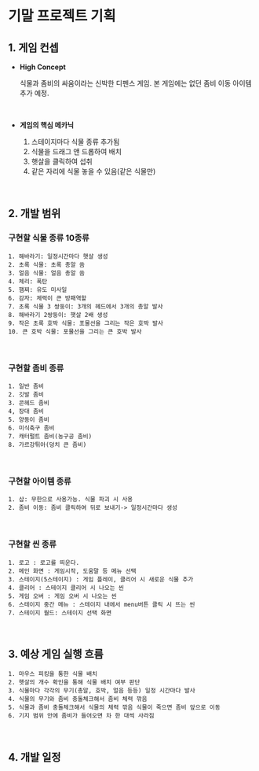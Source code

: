 # 기말 프로젝트 기획

## 1. 게임 컨셉

* **High Concept**

    식물과 좀비의 싸움이라는 신박한 디펜스 게임. 본 게임에는 없던 좀비 이동 아이템 추가 예정.
    
<br>  
  
* **게임의 핵심 메카닉**  

  1. 스테이지마다 식물 종류 추가됨
  2. 식물을 드래그 앤 드롭하여 배치
  3. 햇살을 클릭하여 섭취
  4. 같은 자리에 식물 놓을 수 있음(같은 식물만)
<br>

## 2. 개발 범위

  ### 구현할 식물 종류 10종류

    1. 해바라기: 일정시간마다 햇살 생성
    2. 초록 식물: 초록 총알 쏨
    3. 얼음 식물: 얼음 총알 쏨
    4. 체리: 폭탄
    5. 햄찌: 유도 미사일
    6. 감자: 체력이 큰 방패역할
    7. 초록 식물 3 쌍둥이: 3개의 헤드에서 3개의 총알 발사
    8. 해바라기 2쌍둥이: 햇살 2배 생성
    9. 작은 초록 호박 식물: 포물선을 그리는 작은 호박 발사
    10. 큰 호박 식물: 포물선을 그리는 큰 호박 발사
  
  <br>
  
   ### 구현할 좀비 종류

    1. 일반 좀비
    2. 깃발 좀비
    3. 콘헤드 좀비
    4, 장대 좀비
    5. 양동이 좀비
    6. 미식축구 좀비
    7. 캐터펄트 좀비(농구공 좀비)
    8. 가르강튀아(덩치 큰 좀비)
  
  <br>
  
   ### 구현할 아이템 종류

    1. 삽: 무한으로 사용가능. 식물 파괴 시 사용
    2. 좀비 이동: 좀비 클릭하여 뒤로 보내기-> 일정시간마다 생성
  
  <br>
  
   ### 구현할 씬 종류

    1. 로고 : 로고를 띄운다.  
    2. 메인 화면 : 게임시작, 도움말 등 메뉴 선택  
    3. 스테이지(5스테이지) : 게임 플레이, 클리어 시 새로운 식물 추가  
    4. 클리어 : 스테이지 클리어 시 나오는 씬  
    5. 게임 오버 : 게임 오버 시 나오는 씬
    6. 스테이지 중간 메뉴 : 스테이지 내에서 menu버튼 클릭 시 뜨는 씬
    7. 스테이지 월드: 스테이지 선택 화면
  
  <br>
  
## 3. 예상 게임 실행 흐름

    1. 마우스 피킹을 통한 식물 배치
    2. 햇살의 개수 확인을 통해 식물 배치 여부 판단
    3. 식물마다 각각의 무기(총알, 호박, 얼음 등등) 일정 시간마다 발사
    4. 식물의 무기와 좀비 충돌체크해서 좀비 체력 깎음
    5. 식물과 좀비 충돌체크해서 식물의 체력 깎음 식물이 죽으면 좀비 앞으로 이동
    6. 기지 범위 안에 좀비가 들어오면 차 한 대씩 사라짐
    
    
   <br>
    
## 4. 개발 일정

